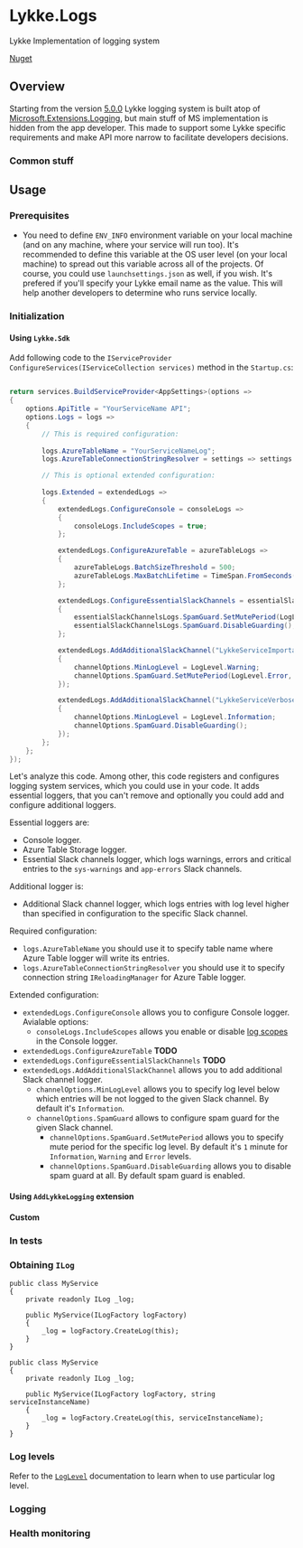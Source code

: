 # Lykke.Logs

Lykke Implementation of logging system

[Nuget](https://www.nuget.org/packages/Lykke.Logs/)

## Overview

Starting from the version [5.0.0](https://github.com/LykkeCity/Lykke.Logs/releases/tag/5.0.0) Lykke logging system is built atop of [Microsoft.Extensions.Logging](https://docs.microsoft.com/en-us/aspnet/core/fundamentals/logging/?view=aspnetcore-2.1&tabs=aspnetcore2x), but main stuff of MS implementation is hidden from the app developer. This made to support some Lykke specific requirements and make API more narrow to facilitate developers decisions.

### Common stuff

## Usage

### Prerequisites

* You need to define ```ENV_INFO``` environment variable on your local machine (and on any machine, where your service will run too). It's recommended to define this variable at the OS user level (on your local machine) to spread out this variable across all of the projects. Of course, you could use ```launchsettings.json``` as well, if you wish. It's prefered if you'll specify your Lykke email name as the value. This will help another developers to determine who runs service locally.

### Initialization 

#### Using ```Lykke.Sdk```

Add following code to the ```IServiceProvider ConfigureServices(IServiceCollection services)``` method in the ```Startup.cs```:

```c#

return services.BuildServiceProvider<AppSettings>(options =>
{
    options.ApiTitle = "YourServiceName API";
    options.Logs = logs =>
    {
        // This is required configuration:
        
        logs.AzureTableName = "YourServiceNameLog";
        logs.AzureTableConnectionStringResolver = settings => settings.LykkeServiceService.Db.LogsConnString;

        // This is optional extended configuration:
        
        logs.Extended = extendedLogs =>
        {
            extendedLogs.ConfigureConsole = consoleLogs =>
            {
                consoleLogs.IncludeScopes = true;
            };

            extendedLogs.ConfigureAzureTable = azureTableLogs =>
            {
                azureTableLogs.BatchSizeThreshold = 500;
                azureTableLogs.MaxBatchLifetime = TimeSpan.FromSeconds(1);
            };

            extendedLogs.ConfigureEssentialSlackChannels = essentialSlackChannelsLogs =>
            {
                essentialSlackChannelsLogs.SpamGuard.SetMutePeriod(LogLevel.Error, TimeSpan.FromMinutes(5));
                essentialSlackChannelsLogs.SpamGuard.DisableGuarding();
            };

            extendedLogs.AddAdditionalSlackChannel("LykkeServiceImportantChannel", channelOptions =>
            {
                channelOptions.MinLogLevel = LogLevel.Warning;
                channelOptions.SpamGuard.SetMutePeriod(LogLevel.Error, TimeSpan.FromMinutes(1));
            });

            extendedLogs.AddAdditionalSlackChannel("LykkeServiceVerboseChannel", channelOptions =>
            {
                channelOptions.MinLogLevel = LogLevel.Information;
                channelOptions.SpamGuard.DisableGuarding();
            });
        };
    };
});        
```
Let's analyze this code. Among other, this code registers and configures logging system services, which you could use in your code. It adds essential loggers, that you can't remove and optionally you could add and configure additional loggers.

Essential loggers are:

* Console logger.
* Azure Table Storage logger.
* Essential Slack channels logger, which logs warnings, errors and critical entries to the ```sys-warnings``` and ```app-errors``` Slack channels.

Additional logger is:

* Additional Slack channel logger, which logs entries with log level higher than specified in configuration to the specific Slack channel.

Required configuration:

* ```logs.AzureTableName``` you should use it to specify table name where Azure Table logger will write its entries.
* ```logs.AzureTableConnectionStringResolver``` you should use it to specify connection string ```IReloadingManager``` for Azure Table logger.

Extended configuration:

* ```extendedLogs.ConfigureConsole``` allows you to configure Console logger. Avialable options:
  * ```consoleLogs.IncludeScopes``` allows you enable or disable [log scopes](https://docs.microsoft.com/en-us/aspnet/core/fundamentals/logging/?view=aspnetcore-2.1&tabs=aspnetcore2x#log-scopes) in the Console logger.
* ```extendedLogs.ConfigureAzureTable``` **TODO**
* ```extendedLogs.ConfigureEssentialSlackChannels``` **TODO**
* ```extendedLogs.AddAdditionalSlackChannel``` allows you to add additional Slack channel logger.
  * ```channelOptions.MinLogLevel``` allows you to specify log level below which entries will be not logged to the given Slack channel. By default it's ```Information```.
  * ```channelOptions.SpamGuard``` allows to configure spam guard for the given Slack channel.
    * ```channelOptions.SpamGuard.SetMutePeriod``` allows you to specify mute period for the specific log level. By default it's ```1``` minute for ```Information```, ```Warning``` and ```Error``` levels.
    * ```channelOptions.SpamGuard.DisableGuarding``` allows you to disable spam guard at all. By default spam guard is enabled.
  
#### Using ```AddLykkeLogging``` extension

#### Custom

### In tests

### Obtaining ```ILog```

```
public class MyService
{
    private readonly ILog _log;
    
    public MyService(ILogFactory logFactory)
    {
        _log = logFactory.CreateLog(this);
    }
}
```

```
public class MyService
{
    private readonly ILog _log;
    
    public MyService(ILogFactory logFactory, string serviceInstanceName)
    {
        _log = logFactory.CreateLog(this, serviceInstanceName);
    }
}
```

### Log levels

Refer to the [```LogLevel```](https://docs.microsoft.com/en-us/dotnet/api/microsoft.extensions.logging.logLevel?view=aspnetcore-2.1) documentation to learn when to use particular log level.

### Logging

### Health monitoring